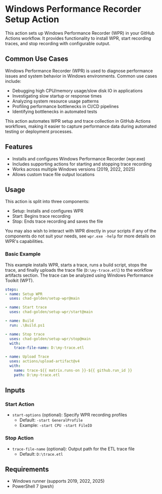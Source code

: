 # Windows Performance Recorder Setup Action
This action sets up Windows Performance Recorder (WPR) in your GitHub Actions workflow. It provides functionality to install WPR, start recording traces, and stop recording with configurable output.

## Common Use Cases
Windows Performance Recorder (WPR) is used to diagnose performance issues and system behavior in Windows environments. Common use cases include:
- Debugging high CPU/memory usage/slow disk IO in applications
- Investigating slow startup or response times
- Analyzing system resource usage patterns
- Profiling performance bottlenecks in CI/CD pipelines
- Identifying bottlenecks in automated tests

This action automates WPR setup and trace collection in GitHub Actions workflows, making it easier to capture performance data during automated testing or deployment processes.

## Features
- Installs and configures Windows Performance Recorder (wpr.exe)
- Includes supporting actions for starting and stopping trace recording
- Works across multiple Windows versions (2019, 2022, 2025)
- Allows custom trace file output locations

## Usage
This action is split into three components:
- Setup: Installs and configures WPR
- Start: Begins trace recording
- Stop: Ends trace recording and saves the file

You may also wish to interact with WPR directly in your scripts if any of the components do not suit your needs, see `wpr.exe -help` for more details on WPR's capabilities.

### Basic Example

This example installs WPR, starts a trace, runs a build script, stops the trace, and finally uploads the trace file (`D:\my-trace.etl`) to the workflow artifacts section. The trace can be analyzed using Windows Performance Toolkit (WPT).

```yaml
steps:
- name: Setup WPR
  uses: chad-golden/setup-wpr@main

- name: Start trace
  uses: chad-golden/setup-wpr/start@main

- name: Build
  run: .\Build.ps1

- name: Stop trace
  uses: chad-golden/setup-wpr/stop@main
  with:
    trace-file-name: D:\my-trace.etl

- name: Upload Trace
  uses: actions/upload-artifact@v4
  with:
    name: trace-${{ matrix.runs-on }}-${{ github.run_id }}
    path: D:\my-trace.etl
```

## Inputs

### Start Action
- `start-options` (optional): Specify WPR recording profiles
  - Default: `-start GeneralProfile`
  - Example: `-start CPU -start FileIO`

### Stop Action
- `trace-file-name` (optional): Output path for the ETL trace file
  - Default: `D:\trace.etl`

## Requirements

- Windows runner (supports 2019, 2022, 2025)
- PowerShell 7 (pwsh)